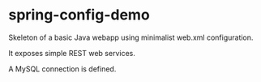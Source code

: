 # spring-config-demo

Skeleton of a basic Java webapp using minimalist web.xml configuration.

It exposes simple REST web services.

A MySQL connection is defined.
